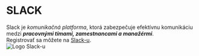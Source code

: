 # __SLACK__
  
Slack je _komunikačná platforma_, ktorá zabezpečuje efektívnu komunikáciu medzi **_pracovnými tímami, zamestnancami a manažérmi_**.  
Registrovať sa môžete na [Slack-u](https://slack.com/).  
![Logo Slack-u ](https://upload.wikimedia.org/wikipedia/commons/7/76/Slack_Icon.png)